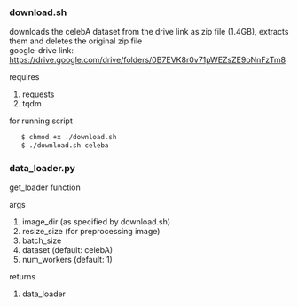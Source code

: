 ### download.sh

downloads the celebA dataset from the drive link as zip file (1.4GB), extracts them and deletes the original zip file
<br>google-drive link: https://drive.google.com/drive/folders/0B7EVK8r0v71pWEZsZE9oNnFzTm8

requires

1) requests
2) tqdm

for running script

```bash
   $ chmod +x ./download.sh
   $ ./download.sh celeba
```

### data_loader.py

get_loader function

args

1) image_dir (as specified by download.sh)
2) resize_size (for preprocessing image)
3) batch_size
4) dataset (default: celebA)
4) num_workers (default: 1)

returns

1) data_loader



